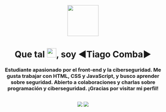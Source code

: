 <div align="center">
  
  <img align="center" width="100" src="https://media.giphy.com/media/3bb5jcIADH9ewHnpl9/giphy.gif"/>
  
  <h1 align="center">Que tal <img src="https://user-images.githubusercontent.com/39955420/147578264-bae0526c-028a-49d2-8af8-d08bb4edbd2a.gif" height="30" width="30">, soy ◄Tiago Comba►</h1>
  
<h3>Estudiante apasionado por el front-end y la ciberseguridad. Me gusta trabajar con HTML, CSS y JavaScript, y busco aprender sobre seguridad. Abierto a   colaboraciones y charlas sobre programación y ciberseguridad. ¡Gracias por visitar mi perfil!</h3
  
</div>

<br/>

<div align="center"> 
 <a href="https://www.youtube.com/@tiagocomba" target="_blank"><img src="https://img.shields.io/badge/YouTube-FF0000?style=for-the-badge&logo=youtube&logoColor=white" target="_blank"></a>
  <a href="https://www.linkedin.com/in/tiagocomba" target="_blank"><img src="https://img.shields.io/badge/-LinkedIn-%230077B5?style=for-the-badge&logo=linkedin&logoColor=white" target="_blank"></a>  
</div> 
